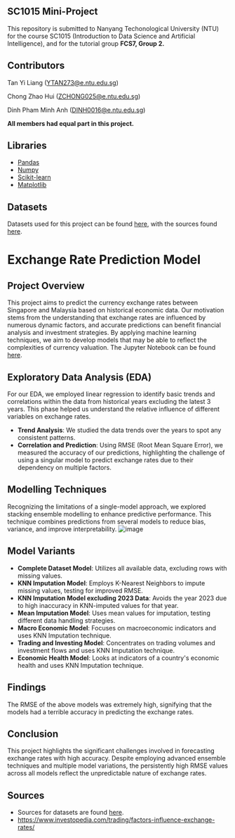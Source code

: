 ## SC1015 Mini-Project
This repository is submitted to Nanyang Techonological University (NTU) for the course SC1015 (Introduction to Data Science and Artificial Intelligence), and for the tutorial group **FCS7, Group 2.**
## Contributors
Tan Yi Liang (YTAN273@e.ntu.edu.sg)

Chong Zhao Hui (ZCHONG025@e.ntu.edu.sg)

Dinh Pham Minh Anh (DINH0016@e.ntu.edu.sg)

**All members had equal part in this project.**
## Libraries
- [Pandas](https://pandas.pydata.org/)
- [Numpy](https://numpy.org/)
- [Scikit-learn](https://scikit-learn.org/stable/)
- [Matplotlib](https://matplotlib.org/)
## Datasets
Datasets used for this project can be found [here](https://github.com/TYL2001/SGD-MYR-Prediction/tree/main/Datasetshere), with the sources found [here](https://github.com/TYL2001/SGD-MYR-Prediction/blob/main/Datasets/Source.txt).



# Exchange Rate Prediction Model
## Project Overview
This project aims to predict the currency exchange rates between Singapore and Malaysia based on historical economic data. Our motivation stems from the understanding that exchange rates are influenced by numerous dynamic factors, and accurate predictions can benefit financial analysis and investment strategies. By applying machine learning techniques, we aim to develop models that may be able to reflect the complexities of currency valuation. The Jupyter Notebook can be found [here](https://github.com/TYL2001/SGD-MYR-Prediction/blob/main/SGD_MYR_Prediction.ipynb).

## Exploratory Data Analysis (EDA)
For our EDA, we employed linear regression to identify basic trends and correlations within the data from historical years excluding the latest 3 years. This phase helped us understand the relative influence of different variables on exchange rates.
- **Trend Analysis**: We studied the data trends over the years to spot any consistent patterns.
- **Correlation and Prediction**: Using RMSE (Root Mean Square Error), we measured the accuracy of our predictions, highlighting the challenge of using a singular model to predict exchange rates due to their dependency on multiple factors.

## Modelling Techniques
Recognizing the limitations of a single-model approach, we explored stacking ensemble modelling to enhance predictive performance. This technique combines predictions from several models to reduce bias, variance, and improve interpretability.
![image](https://github.com/TYL2001/SGD-MYR-Prediction/assets/147519488/986bc22c-11a7-4997-9383-b89ab7cc9be9)


## Model Variants
- **Complete Dataset Model**: Utilizes all available data, excluding rows with missing values.
- **KNN Imputation Model**: Employs K-Nearest Neighbors to impute missing values, testing for improved RMSE.
- **KNN Imputation Model excluding 2023 Data**: Avoids the year 2023 due to high inaccuracy in KNN-imputed values for that year.
- **Mean Imputation Model**: Uses mean values for imputation, testing different data handling strategies.
- **Macro Economic Model**: Focuses on macroeconomic indicators and uses KNN Imputation technique.
- **Trading and Investing Model**: Concentrates on trading volumes and investment flows and uses KNN Imputation technique.
- **Economic Health Model**: Looks at indicators of a country's economic health and uses KNN Imputation technique.

## Findings
The RMSE of the above models was extremely high, signifying that the models had a terrible accuracy in predicting the exchange rates.

## Conclusion
This project highlights the significant challenges involved in forecasting exchange rates with high accuracy. Despite employing advanced ensemble techniques and multiple model variations, the persistently high RMSE values across all models reflect the unpredictable nature of exchange rates.

## Sources
- Sources for datasets are found [here](https://github.com/TYL2001/SGD-MYR-Prediction/blob/main/Datasets/Source.txt).
- https://www.investopedia.com/trading/factors-influence-exchange-rates/
